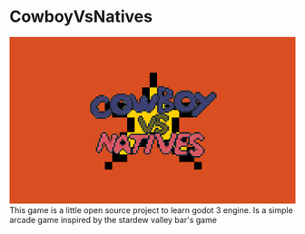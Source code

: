 # CowboyVsNatives
![Main photo](/Art/UI/BootSplash.png)
This game is a little open source project to learn godot 3 engine. Is a simple arcade game inspired  by the stardew valley bar's game
